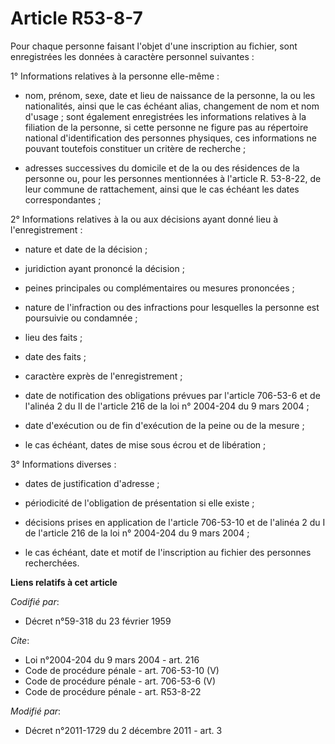 # Article R53-8-7

Pour chaque personne faisant l'objet d'une inscription au fichier, sont enregistrées les données à caractère personnel
suivantes : 

1° Informations relatives à la personne elle-même :

- nom, prénom, sexe, date et lieu de naissance de la personne, la ou les nationalités, ainsi que le cas échéant alias,
changement de nom et nom d'usage ; sont également enregistrées les informations relatives à la filiation de la personne, si
cette personne ne figure pas au répertoire national d'identification des personnes physiques, ces informations ne pouvant
toutefois constituer un critère de recherche ;

- adresses successives du domicile et de la ou des résidences de la personne ou, pour les personnes mentionnées à l'article
R. 53-8-22, de leur commune de rattachement, ainsi que le cas échéant les dates correspondantes ; 

2° Informations relatives à la ou aux décisions ayant donné lieu à l'enregistrement :

- nature et date de la décision ;

- juridiction ayant prononcé la décision ;

- peines principales ou complémentaires ou mesures prononcées ;

- nature de l'infraction ou des infractions pour lesquelles la personne est poursuivie ou condamnée ;

- lieu des faits ;

- date des faits ;

- caractère exprès de l'enregistrement ;

- date de notification des obligations prévues par l'article 706-53-6 et de l'alinéa 2 du II de l'article 216 de la loi n°
2004-204 du 9 mars 2004 ;

- date d'exécution ou de fin d'exécution de la peine ou de la mesure ;

- le cas échéant, dates de mise sous écrou et de libération ; 

3° Informations diverses :

- dates de justification d'adresse ;

- périodicité de l'obligation de présentation si elle existe ;

- décisions prises en application de l'article 706-53-10 et de l'alinéa 2 du I de l'article 216 de la loi n° 2004-204 du 9
mars 2004 ;

- le cas échéant, date et motif de l'inscription au fichier des personnes recherchées.

**Liens relatifs à cet article**

_Codifié par_:

  - Décret n°59-318 du 23 février 1959

_Cite_:

  - Loi n°2004-204 du 9 mars 2004 - art. 216
  - Code de procédure pénale - art. 706-53-10 (V)
  - Code de procédure pénale - art. 706-53-6 (V)
  - Code de procédure pénale - art. R53-8-22

_Modifié par_:

  - Décret n°2011-1729 du 2 décembre 2011 - art. 3
